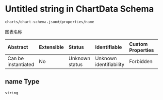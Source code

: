 # Untitled string in ChartData Schema

```txt
charts/chart-schema.json#/properties/name
```

图表名称

| Abstract            | Extensible | Status         | Identifiable            | Custom Properties | Additional Properties | Access Restrictions | Defined In                                                                    |
| :------------------ | :--------- | :------------- | :---------------------- | :---------------- | :-------------------- | :------------------ | :---------------------------------------------------------------------------- |
| Can be instantiated | No         | Unknown status | Unknown identifiability | Forbidden         | Allowed               | none                | [chart-schema.json\*](../out/charts/chart-schema.json "open original schema") |

## name Type

`string`
